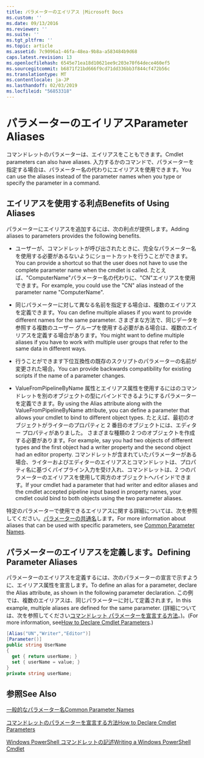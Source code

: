 ```yaml
---
title: パラメーターのエイリアス |Microsoft Docs
ms.custom: ''
ms.date: 09/13/2016
ms.reviewer: ''
ms.suite: ''
ms.tgt_pltfrm: ''
ms.topic: article
ms.assetid: 7c9096a1-46fa-48ea-9b8a-a583484b9d68
caps.latest.revision: 13
ms.openlocfilehash: 6545e71ea18d10621ee9c203e70f64dece460ef5
ms.sourcegitcommit: b6871f21bd666f9cd71dd336bb3f844cf472b56c
ms.translationtype: MT
ms.contentlocale: ja-JP
ms.lasthandoff: 02/03/2019
ms.locfileid: "56853318"
---
```

# <a name="parameter-aliases"></a><span data-ttu-id="abcbf-102">パラメーターのエイリアス</span><span class="sxs-lookup"><span data-stu-id="abcbf-102">Parameter Aliases</span></span>

<span data-ttu-id="abcbf-103">コマンドレットのパラメーターは、エイリアスをこともできます。</span><span class="sxs-lookup"><span data-stu-id="abcbf-103">Cmdlet parameters can also have aliases.</span></span> <span data-ttu-id="abcbf-104">入力するかのコマンドで、パラメーターを指定する場合は、パラメーター名の代わりにエイリアスを使用できます。</span><span class="sxs-lookup"><span data-stu-id="abcbf-104">You can use the aliases instead of the parameter names when you type or specify the parameter in a command.</span></span>

## <a name="benefits-of-using-aliases"></a><span data-ttu-id="abcbf-105">エイリアスを使用する利点</span><span class="sxs-lookup"><span data-stu-id="abcbf-105">Benefits of Using Aliases</span></span>

<span data-ttu-id="abcbf-106">パラメーターにエイリアスを追加するには、次の利点が提供します。</span><span class="sxs-lookup"><span data-stu-id="abcbf-106">Adding aliases to parameters provides the following benefits.</span></span>

- <span data-ttu-id="abcbf-107">ユーザーが、コマンドレットが呼び出されたときに、完全なパラメーター名を使用する必要があるないようにショートカットを行うことができます。</span><span class="sxs-lookup"><span data-stu-id="abcbf-107">You can provide a shortcut so that the user does not have to use the complete parameter name when the cmdlet is called.</span></span> <span data-ttu-id="abcbf-108">たとえば、"ComputerName"パラメーター名の代わりに、"CN"エイリアスを使用できます。</span><span class="sxs-lookup"><span data-stu-id="abcbf-108">For example, you could use the "CN" alias instead of the parameter name "ComputerName".</span></span>

- <span data-ttu-id="abcbf-109">同じパラメーターに対して異なる名前を指定する場合は、複数のエイリアスを定義できます。</span><span class="sxs-lookup"><span data-stu-id="abcbf-109">You can define multiple aliases if you want to provide different names for the same parameter.</span></span> <span data-ttu-id="abcbf-110">さまざまな方法で、同じデータを参照する複数のユーザー グループを使用する必要がある場合は、複数のエイリアスを定義する場合があります。</span><span class="sxs-lookup"><span data-stu-id="abcbf-110">You might want to define multiple aliases if you have to work with multiple user groups that refer to the same data in different ways.</span></span>

- <span data-ttu-id="abcbf-111">行うことができます下位互換性の既存のスクリプトのパラメーターの名前が変更された場合。</span><span class="sxs-lookup"><span data-stu-id="abcbf-111">You can provide backwards compatibility for existing scripts if the name of a parameter changes.</span></span>

- <span data-ttu-id="abcbf-112">ValueFromPipelineByName 属性とエイリアス属性を使用するにはのコマンドレットを別のオブジェクトの型にバインドできるようにするパラメーターを定義できます。</span><span class="sxs-lookup"><span data-stu-id="abcbf-112">By using the Alias attribute along with the ValueFromPipelineByName attribute, you can define a parameter that allows your cmdlet to bind to different object types.</span></span> <span data-ttu-id="abcbf-113">たとえば、最初のオブジェクトがライターのプロパティと 2 番目のオブジェクトには、エディター プロパティがありました。 さまざまな種類の 2 つのオブジェクトを作成する必要があります。</span><span class="sxs-lookup"><span data-stu-id="abcbf-113">For example, say you had two objects of different types and the first object had a writer property and the second object had an editor property.</span></span> <span data-ttu-id="abcbf-114">コマンドレットが含まれていたパラメーターがある場合、ライターおよびエディターのエイリアスとコマンドレットは、プロパティ名に基づくパイプライン入力を受け入れ、コマンドレットは、2 つのパラメーターのエイリアスを使用して両方のオブジェクトへバインドできます。</span><span class="sxs-lookup"><span data-stu-id="abcbf-114">If your cmdlet had a parameter that had writer and editor aliases and the cmdlet accepted pipeline input based in property names, your cmdlet could bind to both objects using the two parameter aliases.</span></span>

<span data-ttu-id="abcbf-115">特定のパラメーターで使用できるエイリアスに関する詳細については、次を参照してください。[パラメーターの共通名](./common-parameter-names.md)します。</span><span class="sxs-lookup"><span data-stu-id="abcbf-115">For more information about aliases that can be used with specific parameters, see [Common Parameter Names](./common-parameter-names.md).</span></span>

## <a name="defining-parameter-aliases"></a><span data-ttu-id="abcbf-116">パラメーターのエイリアスを定義します。</span><span class="sxs-lookup"><span data-stu-id="abcbf-116">Defining Parameter Aliases</span></span>

<span data-ttu-id="abcbf-117">パラメーターのエイリアスを定義するには、次のパラメーターの宣言で示すように、エイリアス属性を宣言します。</span><span class="sxs-lookup"><span data-stu-id="abcbf-117">To define an alias for a parameter, declare the Alias attribute, as shown in the following parameter declaration.</span></span> <span data-ttu-id="abcbf-118">この例では、複数のエイリアスは、同じパラメーターに対して定義されます。</span><span class="sxs-lookup"><span data-stu-id="abcbf-118">In this example, multiple aliases are defined for the same parameter.</span></span> <span data-ttu-id="abcbf-119">(詳細については、次を参照してください[コマンドレット パラメーターを宣言する方法](./how-to-declare-cmdlet-parameters.md)。)。</span><span class="sxs-lookup"><span data-stu-id="abcbf-119">(For more information, see[How to Declare Cmdlet Parameters](./how-to-declare-cmdlet-parameters.md).)</span></span>

```csharp
[Alias("UN","Writer","Editor")]
[Parameter()]
public string UserName
{
  get { return userName; }
  set { userName = value; }
}
private string userName;
```

## <a name="see-also"></a><span data-ttu-id="abcbf-120">参照</span><span class="sxs-lookup"><span data-stu-id="abcbf-120">See Also</span></span>

[<span data-ttu-id="abcbf-121">一般的なパラメーター名</span><span class="sxs-lookup"><span data-stu-id="abcbf-121">Common Parameter Names</span></span>](./common-parameter-names.md)

[<span data-ttu-id="abcbf-122">コマンドレットのパラメーターを宣言する方法</span><span class="sxs-lookup"><span data-stu-id="abcbf-122">How to Declare Cmdlet Parameters</span></span>](./how-to-declare-cmdlet-parameters.md)

[<span data-ttu-id="abcbf-123">Windows PowerShell コマンドレットの記述</span><span class="sxs-lookup"><span data-stu-id="abcbf-123">Writing a Windows PowerShell Cmdlet</span></span>](./writing-a-windows-powershell-cmdlet.md)
